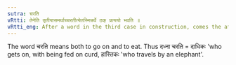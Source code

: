 ```yaml
---
sutra: चरति
vRtti: तेनेति तृतीयासमर्थाच्चरतीत्येतस्मिन्नर्थे ठक् प्रत्ययो भवति ॥
vRtti_eng: After a word in the third case in construction, comes the affix ठक् in the sense of \"he goes on by means thereof\".
---
```

The word चरति means both to go on and to eat. Thus दध्ना चरति = दाधिकः 'who gets on, with being fed on curd, हास्तिकः 'who travels by an elephant'.
